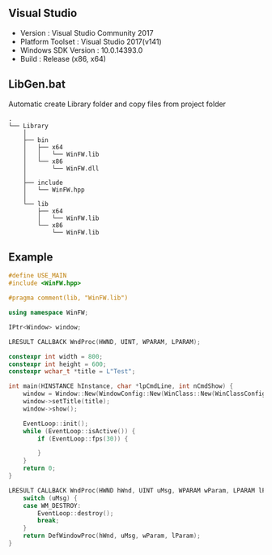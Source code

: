 ## Visual Studio
* Version             : Visual Studio Community 2017
* Platform Toolset    : Visual Studio 2017(v141)
* Windows SDK Version : 10.0.14393.0
* Build               : Release (x86, x64)

## LibGen.bat
Automatic create Library folder and copy files from project folder

    .
    └── Library
        │
        ├── bin
        │   ├── x64
        │   │   └── WinFW.lib
        │   └── x86
        │       └── WinFW.dll
        │
        ├── include
        │   └── WinFW.hpp
        │
        └── lib
            ├── x64
            │   └── WinFW.lib
            └── x86
                └── WinFW.lib

## Example
```cpp
#define USE_MAIN
#include <WinFW.hpp>

#pragma comment(lib, "WinFW.lib")

using namespace WinFW;

IPtr<Window> window;

LRESULT CALLBACK WndProc(HWND, UINT, WPARAM, LPARAM);

constexpr int width = 800;
constexpr int height = 600;
constexpr wchar_t *title = L"Test";

int main(HINSTANCE hInstance, char *lpCmdLine, int nCmdShow) {
	window = Window::New(WindowConfig::New(WinClass::New(WinClassConfig::New(L"Class1", WndProc)), width, height));
	window->setTitle(title);
	window->show();

	EventLoop::init();
	while (EventLoop::isActive()) {
		if (EventLoop::fps(30)) {

		}
	}
	return 0;
}

LRESULT CALLBACK WndProc(HWND hWnd, UINT uMsg, WPARAM wParam, LPARAM lParam) {
	switch (uMsg) {
	case WM_DESTROY:
		EventLoop::destroy();
		break;
	}
	return DefWindowProc(hWnd, uMsg, wParam, lParam);
}
```
